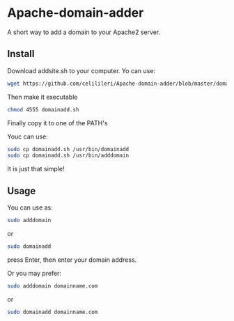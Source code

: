 # Apache-domain-adder
A short way to add a domain to your Apache2 server.

## Install
Download addsite.sh to your computer.
Yo can use:
~~~bash
wget https://github.com/celilileri/Apache-domain-adder/blob/master/domainadd.sh
~~~

Then make it executable
~~~bash
chmod 4555 domainadd.sh
~~~

Finally copy it to one of the PATH's

Youc can use:
~~~bash
sudo cp domainadd.sh /usr/bin/domainadd
sudo cp domainadd.sh /usr/bin/adddomain
~~~

It is just that simple!

## Usage

You can use as:

~~~bash
sudo adddomain
~~~

or

~~~bash
sudo domainadd
~~~


press Enter, then enter your domain address.

Or you may prefer:

~~~bash
sudo adddomain domainname.com
~~~

or

~~~bash
sudo domainadd domainname.com
~~~
